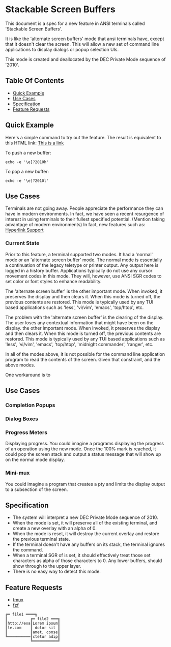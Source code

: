# Stackable Screen Buffers

This document is a spec for a new feature in ANSI terminals called 'Stackable Screen Buffers'.

It is like the 'alternate screen buffers' mode that ansi terminals have, except that it doesn't clear the screen. This will allow a new set of command line applications to display dialogs or popup selection UIs.

This mode is created and deallocated by the DEC Private Mode sequence of '2010'.

Table Of Contents
-----------------

* [Quick Example](#section_Quick_Example)
* [Use Cases](#section_Use_Cases)
* [Specification](#section_Specification)
* [Feature Requests](#section_Feature_Requests)


<a name='section_Quick_Example'></a>
## Quick Example

Here's a simple command to try out the feature. The result is equivalent to this HTML link: [This is a link](http://example.com)

To push a new buffer:
```
echo -e '\e]?2010h'
```
To pop a new buffer:
```
echo -e '\e]?2010l'
```

<a name='section_Use_Cases'></a>
## Use Cases

Terminals are not going away. People appreciate the performance they can have in modern environments. In fact, we have seen a recent resurgence of interest in using terminals to their fullest specified potential. (Mention taking advantage of modern environments) In fact, new features such as: [Hyperlink Support](https://gist.github.com/egmontkob/eb114294efbcd5adb1944c9f3cb5feda)

### Current State
Prior to this feature, a terminal supported two modes. It had a 'normal' mode or an 'alternate screen buffer' mode. The normal mode is essentially a continuation of the legacy teletype or printer output. Any output here is logged in a history buffer. Applications typically do not use any cursor movement codes in this mode. They will, however, use ANSI SGR codes to set color or font styles to enhance readability.

The 'alternate screen buffer' is the other important mode. When invoked, it preserves the display and then clears it. When this mode is turned off, the previous contents are restored. This mode is typically used by any TUI based applications such as 'less', 'vi/vim', 'emacs', 'top/htop', etc.

The problem with the 'alternate screen buffer' is the clearing of the display. The user loses any contextual information that might have been on the display.
the other important mode. When invoked, it preserves the display and then clears it. When this mode is turned off, the previous contents are restored. This mode is typically used by any TUI based applications such as 'less', 'vi/vim', 'emacs', 'top/htop', 'midnight commander', 'ranger', etc.

In all of the modes above, it is not possible for the command line application program to read the contents of the screen. Given that constraint, and the above modes.

One workaround is to 


<a name='section_Use_Cases'></a>
## Use Cases

### Completion Popups

### Dialog Boxes

### Progress Meters

Displaying progress.
You could imagine a programs displaying the progress of an operation using the new mode. Once the 100% mark is reached, it could pop the screen stack and output a status message that will show up on the normal mode display.

### Mini-mux

You could imagine a program that creates a pty and limits the  display output to a subsection of the screen.

<a name='section_Specification'></a>
## Specification

- The system will interpret a new DEC Private Mode sequence of 2010.
- When the mode is set, it will preserve all of the existing terminal, and create a new overlay with an alpha of 0.
- When the mode is reset, it will destroy the current overlay and restore the previous terminal state.
- If the terminal doesn't have any buffers on its stack, the terminal ignores the command.
- When a terminal SGR of is set, it should effectively treat those set characters as alpha of those characters to 0. Any lower buffers, should show through to the upper layer. 
- There is no easy way to detect this mode.

<a name='section_Feature_Requests'></a>
## Feature Requests

- [tmux](https://github.com/tmux/tmux/issues/xxx)
- [fzf](https://github.com/junegunn/fzf)

```
╔═ file1 ════╗
║          ╔═ file2 ═══╗
║http://exa║Lorem ipsum║
║le.com    ║ dolor sit ║
║          ║amet, conse║
╚══════════║ctetur adip║
           ╚═══════════╝
```
